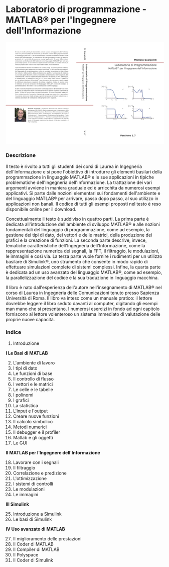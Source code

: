 # Laboratorio di programmazione - MATLAB® per l'Ingegnere dell'Informazione

![LabProBook](/Files/LabProBook.jpg)

### Descrizione

Il testo è rivolto a tutti gli studenti dei corsi di Laurea in Ingegneria dell'Informazione e si pone l'obiettivo di introdurre gli elementi basilari della programmazione in linguaggio MATLAB® e le sue applicazioni in tipiche problematiche dell'Ingegneria dell'Informazione. La trattazione dei vari argomenti avviene in maniera graduale ed è arricchita da numerosi esempi applicativi. Si parte dalle nozioni elementari sui fondamenti dell'ambiente e del linguaggio MATLAB® per arrivare, passo dopo passo, al suo utilizzo in applicazioni non banali. Il codice di tutti gli esempi proposti nel testo è reso disponibile online per il download.

Concettualmente il testo è suddiviso in quattro parti. La prima parte è dedicata all'introduzione dell'ambiente di sviluppo MATLAB® e alle nozioni fondamentali del linguaggio di programmazione, come ad esempio, la gestione dei tipi di dato, dei vettori e delle matrici, della produzione dei grafici e la creazione di funzioni. La seconda parte descrive, invece, tematiche caratteristiche dell'Ingegneria dell'Informazione, come la rappresentazione numerica dei segnali, la FFT, il filtraggio, le modulazioni, le immagini e così via. La terza parte vuole fornire i rudimenti per un utilizzo basilare di Simulink®, uno strumento che consente in modo rapido di effettuare simulazioni complete di sistemi complessi. Infine, la quarta parte è dedicata ad un uso avanzato del linguaggio MATLAB®, come ad esempio, la parallelizzazione del codice e la sua traduzione in linguaggio macchina.

Il libro è nato dall'esperienza dell'autore nell'insegnamento di MATLAB® nel corso di Laurea in Ingegneria delle Comunicazioni tenuto presso Sapienza Università di Roma. Il libro va inteso come un manuale pratico: il lettore dovrebbe leggere il libro seduto davanti al computer, digitando gli esempi man mano che si presentano. I numerosi esercizi in fondo ad ogni capitolo forniscono al lettore volenteroso un sistema immediato di valutazione delle proprie nuove capacità.



### Indice

1. Introduzione

**I Le Basi di MATLAB**

2. L'ambiente di lavoro
3. I tipi di dato
4. Le funzioni di base
5. Il controllo di flusso
6. I vettori e le matrici
7. Le celle e le tabelle
8. I polinomi
9. I grafici
10. La statistica
11. L'input e l'output
12. Creare nuove funzioni
13. Il calcolo simbolico
14. Metodi numerici
15. Il debugger e il profiler
16. Matlab e gli oggetti
17. Le GUI

**II MATLAB per l’Ingegnere dell'Informazione**

18. Lavorare con i segnali
19. Il filtraggio
20. Correlazione e predizione
21. L'ottimizzazione
22. I sistemi di controlli
23. Le modulazioni
24. Le immagini 

**III Simulink**

25. Introduzione a Simulink
26. Le basi di Simulink 

**IV Uso avanzato di MATLAB**

27. Il miglioramento delle prestazioni
28. Il Coder di MATLAB
29. Il Compiler di MATLAB
30. Il Polyspace
31. Il Coder di Simulink
